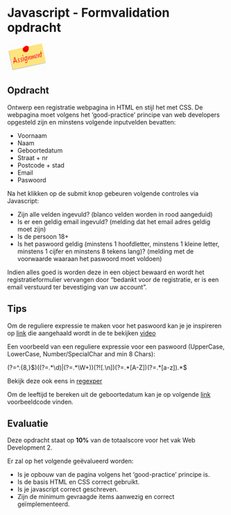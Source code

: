 # Javascript - Formvalidation opdracht

![download](./images/assignment.png)

## Opdracht
Ontwerp een registratie webpagina in HTML en stijl het met CSS.
De webpagina moet volgens het ‘good-practice’ principe van web developers opgesteld zijn en minstens volgende inputvelden bevatten:
* Voornaam
* Naam
* Geboortedatum
* Straat + nr
* Postcode + stad
* Email
* Paswoord

Na het klikken op de submit knop gebeuren volgende controles via Javascript:
* Zijn alle velden ingevuld? (blanco velden worden in rood aangeduid)
* Is er een geldig email ingevuld? (melding dat het email adres geldig moet zijn)
* Is de persoon 18+
* Is het paswoord geldig (minstens 1 hoofdletter, minstens 1 kleine letter, minstens 1 cijfer en minstens 8 tekens lang)? (melding met de voorwaarde waaraan het paswoord moet voldoen)

Indien alles goed is worden deze in een object bewaard en wordt het registratieformulier vervangen door “bedankt voor de registratie, er is een email verstuurd ter bevestiging van uw account”.
    
## Tips
Om de reguliere expressie te maken voor het paswoord kan je je inspireren op [link](http://html5pattern.com/Passwords) die aangehaald wordt in de te bekijken [video](https://www.linkedin.com/learning/validating-and-processing-forms-with-javascript-and-php/dynamic-validation-with-regular-expressions)

Een voorbeeld van een reguliere expressie voor een paswoord (UpperCase, LowerCase, Number/SpecialChar and min 8 Chars):

(?=^.{8,}$)((?=.*\d)|(?=.*\W+))(?![.\n])(?=.*[A-Z])(?=.*[a-z]).*$  

Bekijk deze ook eens in [regexper](https://regexper.com/#%28%3F%3D%5E.%7B8%2C%7D%24%29%28%28%3F%3D.*%5Cd%29%7C%28%3F%3D.*%5CW%2B%29%29%28%3F!%5B.%5Cn%5D%29%28%3F%3D.*%5BA-Z%5D%29%28%3F%3D.*%5Ba-z%5D%29.*%24)

Om de leeftijd te bereken uit de geboortedatum kan je op volgende [link](https://www.w3resource.com/javascript-exercises/javascript-date-exercise-18.php) voorbeeldcode vinden.

## Evaluatie

Deze opdracht staat op **10%** van de totaalscore voor het vak Web Development 2.

Er zal op het volgende geëvalueerd worden:
* Is je opbouw van de pagina volgens het ‘good-practice’ principe is.
* Is de basis HTML en CSS correct gebruikt.
* Is je javascript correct geschreven.
* Zijn de minimum gevraagde items aanwezig en correct geïmplementeerd.

